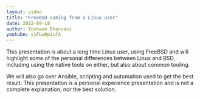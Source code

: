 ```yaml
---
layout: video
title: "FreeBSD coming from a Linux user"
date: 2022-09-18
author: Toshaan Bharvani
youtube: s1FLwHpiufA
---
```

This presentation is about a long time Linux user, using FreeBSD and will
highlight some of the personal differences between Linux and BSD, including
using the native tools on either, but also about common tooling.

We will also go over Ansible, scripting and automation used to get the best
result. This presentation is a personal experience presentation and is not a
complete explanation, nor the best solution.
